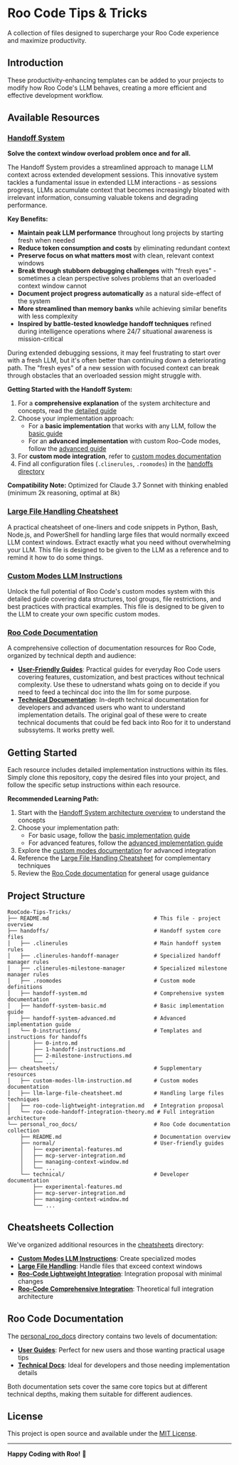 # Roo Code Tips & Tricks

A collection of files designed to supercharge your Roo Code experience and maximize productivity.

## Introduction

These productivity-enhancing templates can be added to your projects to modify how Roo Code's LLM behaves, creating a more efficient and effective development workflow.

## Available Resources

### [Handoff System](handoffs/handoff-system.md)
**Solve the context window overload problem once and for all.**

The Handoff System provides a streamlined approach to manage LLM context across extended development sessions. This innovative system tackles a fundamental issue in extended LLM interactions - as sessions progress, LLMs accumulate context that becomes increasingly bloated with irrelevant information, consuming valuable tokens and degrading performance.

**Key Benefits:**
- **Maintain peak LLM performance** throughout long projects by starting fresh when needed
- **Reduce token consumption and costs** by eliminating redundant context
- **Preserve focus on what matters most** with clean, relevant context windows
- **Break through stubborn debugging challenges** with "fresh eyes" - sometimes a clean perspective solves problems that an overloaded context window cannot
- **Document project progress automatically** as a natural side-effect of the system
- **More streamlined than memory banks** while achieving similar benefits with less complexity
- **Inspired by battle-tested knowledge handoff techniques** refined during intelligence operations where 24/7 situational awareness is mission-critical

During extended debugging sessions, it may feel frustrating to start over with a fresh LLM, but it's often better than continuing down a deteriorating path. The "fresh eyes" of a new session with focused context can break through obstacles that an overloaded session might struggle with.

**Getting Started with the Handoff System:**
1. For a **comprehensive explanation** of the system architecture and concepts, read the [detailed guide](handoffs/handoff-system.md)
2. Choose your implementation approach:
   - For a **basic implementation** that works with any LLM, follow the [basic guide](handoffs/handoff-system-basic.md)
   - For an **advanced implementation** with custom Roo-Code modes, follow the [advanced guide](handoffs/handoff-system-advanced.md)
3. For **custom mode integration**, refer to [custom modes documentation](cheatsheets/custom-modes-llm-instruction.md)
4. Find all configuration files (`.clinerules`, `.roomodes`) in the [handoffs directory](handoffs/)

**Compatibility Note:** Optimized for Claude 3.7 Sonnet with thinking enabled (minimum 2k reasoning, optimal at 8k)

### [Large File Handling Cheatsheet](cheatsheets/llm-large-file-cheatsheet.md)
A practical cheatsheet of one-liners and code snippets in Python, Bash, Node.js, and PowerShell for handling large files that would normally exceed LLM context windows. Extract exactly what you need without overwhelming your LLM. This file is designed to be given to the LLM as a reference and to remind it how to do some things.

### [Custom Modes LLM Instructions](cheatsheets/custom-modes-llm-instruction.md)
Unlock the full potential of Roo Code's custom modes system with this detailed guide covering data structures, tool groups, file restrictions, and best practices with practical examples. This file is designed to be given to the LLM to create your own specific custom modes.

### [Roo Code Documentation](personal_roo_docs/)
A comprehensive collection of documentation resources for Roo Code, organized by technical depth and audience:

- **[User-Friendly Guides](personal_roo_docs/normal/)**: Practical guides for everyday Roo Code users covering features, customization, and best practices without technical complexity. Use these to udnerstand whats going on to decide if you need to feed a techincal doc into the llm for some purpose. 
- **[Technical Documentation](personal_roo_docs/technical/)**: In-depth technical documentation for developers and advanced users who want to understand implementation details. The original goal of these were to create technical documents that could be fed back into Roo for it to understand subssytems. It works pretty well. 


## Getting Started

Each resource includes detailed implementation instructions within its files. Simply clone this repository, copy the desired files into your project, and follow the specific setup instructions within each resource.

**Recommended Learning Path:**
1. Start with the [Handoff System architecture overview](handoffs/handoff-system.md) to understand the concepts
2. Choose your implementation path:
   - For basic usage, follow the [basic implementation guide](handoffs/handoff-system-basic.md)
   - For advanced features, follow the [advanced implementation guide](handoffs/handoff-system-advanced.md)
3. Explore the [custom modes documentation](cheatsheets/custom-modes-llm-instruction.md) for advanced integration
4. Reference the [Large File Handling Cheatsheet](cheatsheets/llm-large-file-cheatsheet.md) for complementary techniques
5. Review the [Roo Code documentation](personal_roo_docs/) for general usage guidance

## Project Structure

```
RooCode-Tips-Tricks/
├── README.md                                 # This file - project overview
├── handoffs/                                 # Handoff system core files
│   ├── .clinerules                           # Main handoff system rules
│   ├── .clinerules-handoff-manager           # Specialized handoff manager rules
│   ├── .clinerules-milestone-manager         # Specialized milestone manager rules
│   ├── .roomodes                             # Custom mode definitions
│   ├── handoff-system.md                     # Comprehensive system documentation
│   ├── handoff-system-basic.md               # Basic implementation guide
│   ├── handoff-system-advanced.md            # Advanced implementation guide
│   └── 0-instructions/                       # Templates and instructions for handoffs
│       ├── 0-intro.md
│       ├── 1-handoff-instructions.md
│       ├── 2-milestone-instructions.md
│       └── ...
├── cheatsheets/                              # Supplementary resources
│   ├── custom-modes-llm-instruction.md       # Custom modes documentation
│   ├── llm-large-file-cheatsheet.md          # Handling large files techniques
│   ├── roo-code-lightweight-integration.md   # Integration proposal
│   └── roo-code-handoff-integration-theory.md # Full integration architecture
└── personal_roo_docs/                        # Roo Code documentation collection
    ├── README.md                             # Documentation overview
    ├── normal/                               # User-friendly guides
    │   ├── experimental-features.md
    │   ├── mcp-server-integration.md
    │   ├── managing-context-window.md
    │   └── ...
    └── technical/                            # Developer documentation
        ├── experimental-features.md
        ├── mcp-server-integration.md
        ├── managing-context-window.md
        └── ...
```

## Cheatsheets Collection

We've organized additional resources in the [cheatsheets](cheatsheets/) directory:

- **[Custom Modes LLM Instructions](cheatsheets/custom-modes-llm-instruction.md)**: Create specialized modes
- **[Large File Handling](cheatsheets/llm-large-file-cheatsheet.md)**: Handle files that exceed context windows
- **[Roo-Code Lightweight Integration](cheatsheets/roo-code-lightweight-integration.md)**: Integration proposal with minimal changes
- **[Roo-Code Comprehensive Integration](cheatsheets/roo-code-handoff-integration-theory.md)**: Theoretical full integration architecture

## Roo Code Documentation

The [personal_roo_docs](personal_roo_docs/) directory contains two levels of documentation:

- **[User Guides](personal_roo_docs/normal/)**: Perfect for new users and those wanting practical usage tips
- **[Technical Docs](personal_roo_docs/technical/)**: Ideal for developers and those needing implementation details

Both documentation sets cover the same core topics but at different technical depths, making them suitable for different audiences.

## License

This project is open source and available under the [MIT License](LICENSE).

---

**Happy Coding with Roo!** 🐨
